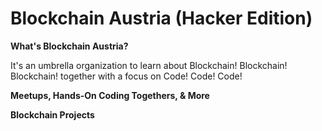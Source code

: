 
# Blockchain Austria  (Hacker Edition)


**What's Blockchain Austria?**

It's an umbrella organization to learn about Blockchain! Blockchain! Blockchain! together with a focus on Code! Code! Code!



**Meetups, Hands-On Coding Togethers, & More**




**Blockchain Projects**



